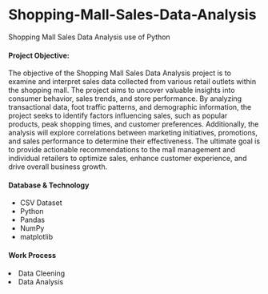 # Shopping-Mall-Sales-Data-Analysis
Shopping Mall Sales Data Analysis use of Python

<h4>Project Objective:</h4>
The objective of the Shopping Mall Sales Data Analysis project is to examine and interpret sales data collected from various retail outlets within the shopping mall. The project aims to uncover valuable insights into consumer behavior, sales trends, and store performance. By analyzing transactional data, foot traffic patterns, and demographic information, the project seeks to identify factors influencing sales, such as popular products, peak shopping times, and customer preferences. Additionally, the analysis will explore correlations between marketing initiatives, promotions, and sales performance to determine their effectiveness. The ultimate goal is to provide actionable recommendations to the mall management and individual retailers to optimize sales, enhance customer experience, and drive overall business growth.


<h4>Database & Technology</h4>
<ul>
  <li>CSV Dataset</li>
  <li>Python</li>
  <li>Pandas</li>
  <li>NumPy</li>
  <li>matplotlib</li>
</ul>
<h4>Work Process</h4>
<lo>
  <li>Data Cleening</li>
  <li>Data Analysis</li>
</lo>
